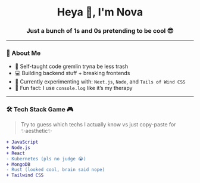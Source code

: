<h1 align="center">Heya 👋, I'm Nova</h1>
<h3 align="center">Just a bunch of 1s and 0s pretending to be cool 😎</h3>

---

### 🧠 About Me
- 🐣 Self-taught code gremlin tryna be less trash
- 💻 Building backend stuff + breaking frontends
- 🧪 Currently experimenting with: `Next.js`, `Node`, and `Tails of Wind CSS`
- 🧩 Fun fact: I use `console.log` like it’s my therapy

---

### 🛠️ Tech Stack Game 🎮
> Try to guess which techs I actually know vs just copy-paste for ✨aesthetic✨

```diff
+ JavaScript
+ Node.js
+ React
- Kubernetes (pls no judge 😭)
+ MongoDB
- Rust (looked cool, brain said nope)
+ Tailwind CSS
